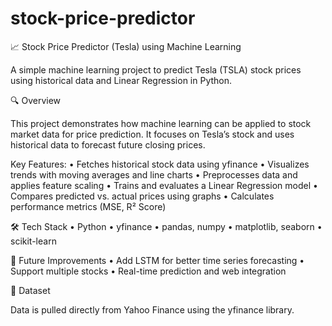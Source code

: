 # stock-price-predictor
📈 Stock Price Predictor (Tesla) using Machine Learning

A simple machine learning project to predict Tesla (TSLA) stock prices using historical data and Linear Regression in Python.

🔍 Overview

This project demonstrates how machine learning can be applied to stock market data for price prediction. It focuses on Tesla’s stock and uses historical data to forecast future closing prices.

Key Features:
	•	Fetches historical stock data using yfinance
	•	Visualizes trends with moving averages and line charts
	•	Preprocesses data and applies feature scaling
	•	Trains and evaluates a Linear Regression model
	•	Compares predicted vs. actual prices using graphs
	•	Calculates performance metrics (MSE, R² Score)

🛠️ Tech Stack
	•	Python
	•	yfinance
	•	pandas, numpy
	•	matplotlib, seaborn
	•	scikit-learn

📌 Future Improvements
	•	Add LSTM for better time series forecasting
	•	Support multiple stocks
	•	Real-time prediction and web integration

📂 Dataset

Data is pulled directly from Yahoo Finance using the yfinance library.